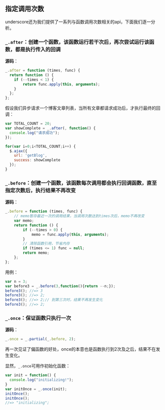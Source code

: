 ## 指定调用次数
underscore还为我们提供了一系列与函数调用次数相关的api，下面我们逐一分析。
### `_.after`：创建一个函数，该函数运行若干次后，再次尝试运行该函数，都是执行传入的回调
__源码__：
```js
_.after = function (times, func) {
  return function () {
    if (--times < 1) {
        return func.apply(this, arguments);
    }
  };
};
```

假设我们异步请求一个博客文章列表，当所有文章都请求成功后，才执行最终的回调：
```js
var TOTAL_COUNT = 20;
var showComplete = _.after(, function() {
  console.log("请求成功");
});

for(var i=0;i<TOTAL_COUNT;i++) {
  $.ajax({
    url: 'getBlog',
    success: showComplete
  });
}
```

### `_.before`：创建一个函数，该函数每次调用都会执行回调函数，直至指定次数后，执行结果不再改变
__源码__：
```js
_.before = function (times, func) {
    // memo暂存最近一次的调用结果，当调用次数达到times次后，memo不再改变
    var memo;
    return function () {
        if (--times > 0) {
            memo = func.apply(this, arguments);
        }
        // 清除函数引用，节省内存
        if (times <= 1) func = null;
        return memo;
    };
};
```

用例：
```js
var n = 3;
var before3 = _.before(3,function(){return --n;});
before3(); //=> 3
before3(); //=> 2;
before3(); //=> 2;// 到第三次时，结果不再发生变化
before3(); //=> 2;
```

### `_.once`：保证函数只执行一次
__源码__：
```js
_.once = _.partial(_.before, 2);
```

再一次见证了偏函数的好处，once的本意也是函数执行到2次及之后，结果不在发生变化。

显然，`_.once`可用作初始化函数：
```js
var init = function() {
  console.log("initializing!");
}
var initOnce = _.once(init);
initOnce();
initOnce();
//=> "initializing";
```


